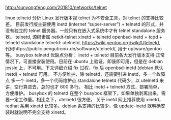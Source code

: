 http://sunyongfeng.com/201810/networks/telnet

linux telnetd 分析
Linux 发行版本视 telnet 为不安全工具，对 telnet 的支持比较差。
目前发行版主要使用 inetd (internet “super-server”) + telnetd 的形式，并没有独立的 telnet 服务器。一般只有在嵌入式系统中才有 telnet standalone 服务器。
telnetd, 源码隶属 netkit-telnet
xinetd + telnetd
openbsd-inetd + tcpd + telnetd
standalone telnetd:
utelnetd, https://wiki.gentoo.org/wiki/Utelnetd, 代码https://public.pengutronix.de/software/utelnetd/, 用于 optware/gentoo 等。
busybox telnetd
优缺点分析：
inetd + telnetd
目前各大发行版本支持
正常情况下，可直接安装使用。目前在 ubuntu 上验证，即装即可用，但是在 debian jessie 上，不可用。下文详细介绍 fix 过程，fix 后 openbsd-inetd (debian 默认 inetd) + telnetd 可用。
不方便维护，除 telnetd，还需要引进 inetd，多一个故障点
多一个 inetd，多一个代码维护点
standalone telnetd
代码少，以 utelnetd 来讲，空行算进去，总的也才 600 多行。
相比 inetd + telnetd 方式，部署简单，方便维护。
busybox 的 telnetd 在整个 busybox 框架下，如果单独剥离出来，需要一定工作量。相比之下，utelnetd 很方便。
关于 inetd
网上推荐使用 xinetd，redhat 系用 xinetd 比较多。debian 系支持的比较少，像 update-inetd 就明确安装时就说明不完全支持 xinetd。

